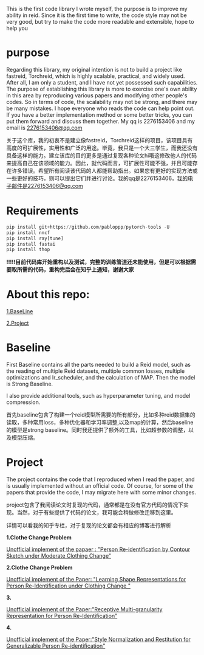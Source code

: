    This is the first code library I wrote myself, the purpose is to improve my ability in reid. 
    Since it is the first time to write, the code style may not be very good, but try to make the code more readable and extensible, hope to help you

# purpose
   Regarding this library, my original intention is not to build a project like fastreid, Torchreid, which is highly scalable, practical, and widely used.         After all, I am only a student, and I have not yet possessed such capabilities. The purpose of establishing this library is more to exercise one's own ability in this area by reproducing various papers and modifying other people's codes. So in terms of code, the scalability may not be strong, and there may be many mistakes. I hope everyone who reads the code can help point out. If you have a better implementation method or some better tricks, you can put them forward and discuss them together. My qq is 2276153406 and my email is 2276153406@qq.com
   
 关于这个库，我的初衷不是建立像fastreid，Torchreid这样的项目，该项目具有高度的可扩展性，实用性和广泛的用途。毕竟，我只是一个大三学生，而我还没有具备这样的能力。建立该库的目的更多是通过复现各种论文hi哦这修改他人的代码来提高自己在该领域的能力。因此，就代码而言，可扩展性可能不强，并且可能存在许多错误。希望所有阅读该代码的人都能帮助指出。如果您有更好的实现方法或一些更好的技巧，则可以提出它们并进行讨论。我的qq是2276153406，我的电子邮件是2276153406@qq.com
# Requirements

``` python
pip install git+https://github.com/pabloppp/pytorch-tools -U
pip install nncf
pip install ray[tune]
pip install fastai
pip install thop

```

**!!!!!目前代码库开始重构以及测试，完整的训练管道还未能使用，但是可以根据需要取所需的代码，重构完后会在知乎上通知，谢谢大家**


# About this repo:
[1.BaseLine](#Baseline)

[2.Project](#Project)


# Baseline
   First Baseline contains all the parts needed to build a Reid model, such as the reading of multiple Reid datasets, multiple common losses, multiple optimizations and lr_scheduler, and the calculation of MAP. 
Then the model is Strong Baseline. 

   I also provide additional tools, such as hyperparameter tuning, and model compression.

首先baseline包含了构建一个reid模型所需要的所有部分，比如多种reid数据集的读取，多种常用loss，多种优化器和学习率调整,以及map的计算，然后baseline的模型是strong baseline。同时我还提供了额外的工具，比如超参数的调整，以及模型压缩。



	
	
# Project
The project contains the code that I reproduced when I read the paper, and is usually implemented without an official code. Of course, for some of the papers that provide the code, I may migrate here with some minor changes.

project包含了我阅读论文时复现的代码，通常都是在没有官方代码的情况下实现。当然，对于有些提供了代码的论文，我可能会稍做修改迁移到这里。

详情可以看我的知乎专栏，对于复现的论文都会有相应的博客进行解析


**1.Clothe Change Problem**

[Unofficial implement of the papaer :
"Person Re-identification by Contour Sketch
under Moderate Clothing Change"](./projects/Sketch)

**2.Clothe Change Problem**

[Unofficial implement of the Paper: 
"Learning Shape Representations for
Person Re-Identification under Clothing Change "](./projects/Shape)

**3.**

[Unofficial implement of the Paper:"Receptive Multi-granularity Representation for
Person Re-Identification"](./projects/RMGL)

**4.**

[Unofficial implement of the Paper:"Style Normalization and Restitution for Generalizable Person Re-identification"](./projects/SNR)

